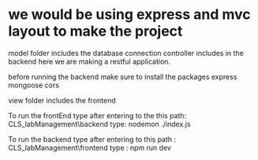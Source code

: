 # we would be using express and mvc layout to make the project

model folder includes the database connection 
controller includes in the backend
here we are making a restful application.

before running the backend make sure to install the packages
express mongoose cors 

view folder includes the frontend

To run the frontEnd type after entering to the this path: CLS_labManagement\backend
type: nodemon ./index.js

To run the backend type after entering to this path : CLS_labManagement\frontend
type : npm run dev